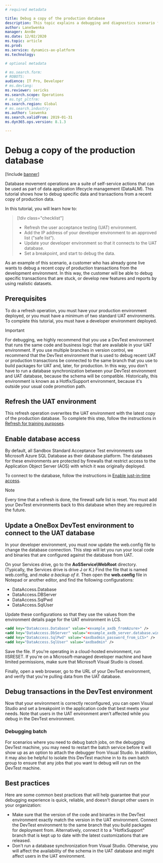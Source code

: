 ```yaml
---
# required metadata

title: Debug a copy of the production database
description: This topic explains a debugging and diagnostics scenario for Finance and Operations.
author: LaneSwenka
manager: AnnBe
ms.date: 12/02/2020
ms.topic: article
ms.prod: 
ms.service: dynamics-ax-platform
ms.technology: 

# optional metadata

# ms.search.form: 
# ROBOTS: 
audience: IT Pro, Developer
# ms.devlang: 
ms.reviewer: sericks
ms.search.scope: Operations
# ms.tgt_pltfrm: 
ms.search.region: Global
# ms.search.industry: 
ms.author: laswenka
ms.search.validFrom: 2019-01-31
ms.dyn365.ops.version: 8.1.3

---
```


# Debug a copy of the production database

[!include [banner](../includes/banner.md)]

Database movement operations are a suite of self-service actions that can be used as part of data application lifecycle management (DataALM). This tutorial shows how to debug specific data and transactions from a recent copy of production data.

In this tutorial, you will learn how to:

> [!div class="checklist"]
> * Refresh the user acceptance testing (UAT) environment.
> * Add the IP address of your developer environment to an approved list ("safe list").
> * Update your developer environment so that it connects to the UAT database.
> * Set a breakpoint, and start to debug the data.

As an example of this scenario, a customer who has already gone live wants to debug a recent copy of production transactions from the development environment. In this way, the customer will be able to debug specific transactions that are stuck, or develop new features and reports by using realistic datasets.

## Prerequisites

To do a refresh operation, you must have your production environment deployed, or you must have a minimum of two standard UAT environments. To complete this tutorial, you must have a developer environment deployed.

> [!IMPORTANT]
> For debugging, we highly recommend that you use a DevTest environment that runs the same code and business logic that are available in your UAT environment. If you use multiple branches in version control, we recommend that the DevTest environment that is used to debug recent UAT or production transactions be connected to the same branch that you use to build packages for UAT and, later, for production. In this way, you don't have to run a database synchronization between your DevTest environment and UAT database, because the schema will be compatible. Historically, this environment is known as a Hotfix/Support environment, because it's outside your usual code promotion path.

## Refresh the UAT environment 

This refresh operation overwrites the UAT environment with the latest copy of the production database. To complete this step, follow the instructions in [Refresh for training purposes](dbmovement-scenario-general-refresh.md).

## Enable database access

By default, all Sandbox Standard Acceptance Test environments use Microsoft Azure SQL Database as their database platform. The databases for these environments are protected by firewalls that restrict access to the Application Object Server (AOS) with which it was originally deployed.

To connect to the database, follow the instructions in [Enable just-in-time access](database-just-in-time-JIT-access.md).

> [!NOTE]
> Every time that a refresh is done, the firewall safe list is reset. You must add your DevTest environments back to this database when they are required in the future.

## Update a OneBox DevTest environment to connect to the UAT database

In your developer environment, you must now update the web.config file to change the database connection. This step will let you run your local code and binaries that are configured against the database from UAT.

On your Services drive, go to the **AoSService\\WebRoot** directory. (Typically, the Services drive is drive J or K.) Find the file that is named web.config, and *make a backup of it*. Then open the **web.config** file in Notepad or another editor, and find the following configurations:

- DataAccess.Database
- DataAccess.DBServer
- DataAccess.SqlPwd
- DataAccess.SqlUser

Update these configurations so that they use the values from the environment details page for the UAT environment in LCS.

```xml
<add key="DataAccess.Database" value="<example_axdb_fromAzure>" />
<add key="DataAccess.DbServer" value="<example_axdb_server.database.windows.net>" />
<add key="DataAccess.SqlPwd" value="<axdbadmin_password_from_LCS>" />
<add key="DataAccess.SqlUser" value="axdbadmin" />
```
Save the file. If you're operating in a cloud-hosted environment, run IISRESET. If you're on a Microsoft-managed developer machine and have limited permissions, make sure that Microsoft Visual Studio is closed.

Finally, open a web browser, go to the URL of your DevTest environment, and verify that you're pulling data from the UAT database.

## Debug transactions in the DevTest environment

Now that your environment is correctly reconfigured, you can open Visual Studio and set a breakpoint in the application code that best meets your needs. Note that users in the UAT environment aren't affected while you debug in the DevTest environment.

### Debugging batch

For scenarios where you need to debug batch jobs, on the debugging DevTest machine, you may need to restart the batch service before it will show up as an option to attach the debugger from Visual Studio. In addition, it may also be helpful to isolate this DevTest machine in to its own batch group to ensure that any jobs that you want to debug will run on the DevTest machine.

## Best practices

Here are some common best practices that will help guarantee that your debugging experience is quick, reliable, and doesn't disrupt other users in your organization:

- Make sure that the version of the code and binaries in the DevTest environment exactly match the version in the UAT environment. Connect the DevTest environment to the same branch that you build packages for deployment from. Alternatively, connect it to a "HotfixSupport" branch that is kept up to date with the latest customizations that are released.
- Don't run a database synchronization from Visual Studio. Otherwise, you will affect the availability of the schema in the UAT database and might affect users in the UAT environment.

